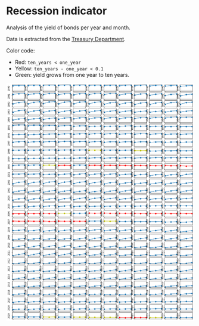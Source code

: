 # Recession indicator 

Analysis of the yield of bonds per year and month.

Data is extracted from the [Treasury Department](data.treasury.gov).

Color code:

- Red: ```ten_years < one_year```
- Yellow: ```ten_years - one_year < 0.1```
- Green: yield grows from one year to ten years.

![Yield](yield.png)
